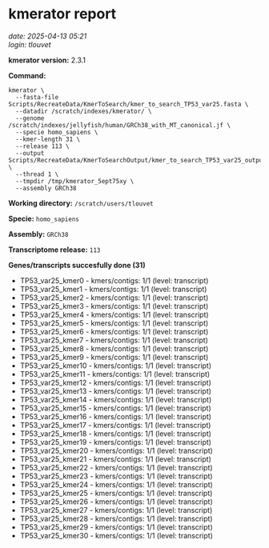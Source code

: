 # kmerator report
*date: 2025-04-13 05:21*  
*login: tlouvet*

**kmerator version:** 2.3.1

**Command:**

```
kmerator \
  --fasta-file Scripts/RecreateData/KmerToSearch/kmer_to_search_TP53_var25.fasta \
  --datadir /scratch/indexes/kmerator/ \
  --genome /scratch/indexes/jellyfish/human/GRCh38_with_MT_canonical.jf \
  --specie homo_sapiens \
  --kmer-length 31 \
  --release 113 \
  --output Scripts/RecreateData/KmerToSearchOutput/kmer_to_search_TP53_var25_output \
  --thread 1 \
  --tmpdir /tmp/kmerator_5ept75xy \
  --assembly GRCh38
```

**Working directory:** `/scratch/users/tlouvet`

**Specie:** `homo_sapiens`

**Assembly:** `GRCh38`

**Transcriptome release:** `113`

**Genes/transcripts succesfully done (31)**

- TP53_var25_kmer0 - kmers/contigs: 1/1 (level: transcript)
- TP53_var25_kmer1 - kmers/contigs: 1/1 (level: transcript)
- TP53_var25_kmer2 - kmers/contigs: 1/1 (level: transcript)
- TP53_var25_kmer3 - kmers/contigs: 1/1 (level: transcript)
- TP53_var25_kmer4 - kmers/contigs: 1/1 (level: transcript)
- TP53_var25_kmer5 - kmers/contigs: 1/1 (level: transcript)
- TP53_var25_kmer6 - kmers/contigs: 1/1 (level: transcript)
- TP53_var25_kmer7 - kmers/contigs: 1/1 (level: transcript)
- TP53_var25_kmer8 - kmers/contigs: 1/1 (level: transcript)
- TP53_var25_kmer9 - kmers/contigs: 1/1 (level: transcript)
- TP53_var25_kmer10 - kmers/contigs: 1/1 (level: transcript)
- TP53_var25_kmer11 - kmers/contigs: 1/1 (level: transcript)
- TP53_var25_kmer12 - kmers/contigs: 1/1 (level: transcript)
- TP53_var25_kmer13 - kmers/contigs: 1/1 (level: transcript)
- TP53_var25_kmer14 - kmers/contigs: 1/1 (level: transcript)
- TP53_var25_kmer15 - kmers/contigs: 1/1 (level: transcript)
- TP53_var25_kmer16 - kmers/contigs: 1/1 (level: transcript)
- TP53_var25_kmer17 - kmers/contigs: 1/1 (level: transcript)
- TP53_var25_kmer18 - kmers/contigs: 1/1 (level: transcript)
- TP53_var25_kmer19 - kmers/contigs: 1/1 (level: transcript)
- TP53_var25_kmer20 - kmers/contigs: 1/1 (level: transcript)
- TP53_var25_kmer21 - kmers/contigs: 1/1 (level: transcript)
- TP53_var25_kmer22 - kmers/contigs: 1/1 (level: transcript)
- TP53_var25_kmer23 - kmers/contigs: 1/1 (level: transcript)
- TP53_var25_kmer24 - kmers/contigs: 1/1 (level: transcript)
- TP53_var25_kmer25 - kmers/contigs: 1/1 (level: transcript)
- TP53_var25_kmer26 - kmers/contigs: 1/1 (level: transcript)
- TP53_var25_kmer27 - kmers/contigs: 1/1 (level: transcript)
- TP53_var25_kmer28 - kmers/contigs: 1/1 (level: transcript)
- TP53_var25_kmer29 - kmers/contigs: 1/1 (level: transcript)
- TP53_var25_kmer30 - kmers/contigs: 1/1 (level: transcript)
